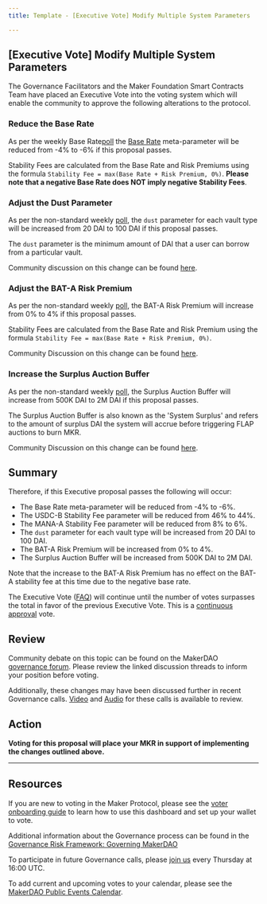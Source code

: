 ```yaml
---
title: Template - [Executive Vote] Modify Multiple System Parameters

---
```

## [Executive Vote] Modify Multiple System Parameters

The Governance Facilitators and the Maker Foundation Smart Contracts Team have placed an Executive Vote into the voting system which will enable the community to approve the following alterations to the protocol.

### Reduce the Base Rate

As per the weekly Base Rate[poll](https://vote.makerdao.com/polling-proposal/qmeftwttrdrtiemdoyrmtjnssmlnbdsag2ryxjoycb9l47) the [Base Rate](https://forum.makerdao.com/t/discussion-change-the-stability-fee-structure/2258) meta-parameter will be reduced from -4% to -6% if this proposal passes.

Stability Fees are calculated from the Base Rate and Risk Premiums using the formula `Stability Fee = max(Base Rate + Risk Premium, 0%)`. **Please note that a negative Base Rate does NOT imply negative Stability Fees**.

### Adjust the Dust Parameter

As per the non-standard weekly [poll](https://vote.makerdao.com/polling-proposal/qmzrkwjivbhr3rpdiionp81xtekbqpdjbak8zkkqjhcsxm), the `dust` parameter for each vault type will be increased from 20 DAI to 100 DAI if this proposal passes.

The `dust` parameter is the minimum amount of DAI that a user can borrow from a particular vault.

Community discussion on this change can be found [here](https://forum.makerdao.com/t/3445).

### Adjust the BAT-A Risk Premium

As per the non-standard weekly [poll](https://vote.makerdao.com/polling-proposal/qmf3zsmxsyjvea4hs68trto4cj5hrav7gdhfbcjlzc1dcl), the BAT-A Risk Premium will increase from 0% to 4% if this proposal passes.

Stability Fees are calculated from the Base Rate and Risk Premium using the formula `Stability Fee = max(Base Rate + Risk Premium, 0%)`.

Community Discussion on this change can be found [here](https://forum.makerdao.com/t/3334).

### Increase the Surplus Auction Buffer

As per the non-standard weekly [poll](https://vote.makerdao.com/polling-proposal/qmneswmjkygu4akcns68hbmk2l6jgppbqszt2jnlk7tdgy), the Surplus Auction Buffer will increase from 500K DAI to 2M DAI if this proposal passes.

The Surplus Auction Buffer is also known as the 'System Surplus' and refers to the amount of surplus DAI the system will accrue before triggering FLAP auctions to burn MKR.

Community Discussion on this change can be found [here](https://forum.makerdao.com/t/3316).


## Summary

Therefore, if this Executive proposal passes the following will occur:
- The Base Rate meta-parameter will be reduced from -4% to -6%.
- The USDC-B Stability Fee parameter will be reduced from 46% to 44%.
- The MANA-A Stability Fee parameter will be reduced from 8% to 6%.
- The `dust` parameter for each vault type will be increased from 20 DAI to 100 DAI.
- The BAT-A Risk Premium will be increased from 0% to 4%.
- The Surplus Auction Buffer will be increased from 500K DAI to 2M DAI.

Note that the increase to the BAT-A Risk Premium has no effect on the BAT-A stability fee at this time due to the negative base rate.

The Executive Vote ([FAQ](https://community-development.makerdao.com/makerdao-mcd-faqs/faqs#governance)) will continue until the number of votes surpasses the total in favor of the previous Executive Vote. This is a [continuous approval](https://community-development.makerdao.com/makerdao-mcd-faqs/faqs/governance#what-is-continuous-approval-voting) vote.

## Review

Community debate on this topic can be found on the MakerDAO [governance forum](https://forum.makerdao.com/). Please review the linked discussion threads to inform your position before voting. 

Additionally, these changes may have been discussed further in recent Governance calls. [Video](https://www.youtube.com/playlist?list=PLLzkWCj8ywWNq5-90-Id6VPSsrk4OWVan) and [Audio](https://soundcloud.com/makerdao/sets/governance-calls) for these calls is available to review.

## Action

**Voting for this proposal will place your MKR in support of implementing the changes outlined above.**

---

## Resources

If you are new to voting in the Maker Protocol, please see the [voter onboarding guide](https://community-development.makerdao.com/onboarding/voter-onboarding) to learn how to use this dashboard and set up your wallet to vote.

Additional information about the Governance process can be found in the [Governance Risk Framework: Governing MakerDAO](https://community-development.makerdao.com/governance/governance-risk-framework)

To participate in future Governance calls, please [join us](https://community-development.makerdao.com/governance/governance-and-risk-meetings) every Thursday at 16:00 UTC.

To add current and upcoming votes to your calendar, please see the [MakerDAO Public Events Calendar](https://calendar.google.com/calendar/embed?src=makerdao.com_3efhm2ghipksegl009ktniomdk%40group.calendar.google.com&ctz=America%2FLos_Angeles).
